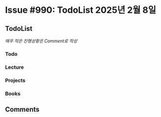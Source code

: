 # Issue #990: TodoList 2025년 2월 8일

## TodoList

*매우 작은 진행상황은 Comment로 작성*

### Todo  

### Lecture

### Projects

### Books


## Comments

